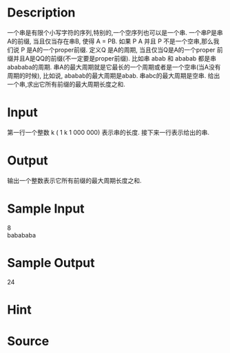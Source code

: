 
# Description

<div class="content">一个串是有限个小写字符的序列,特别的,一个空序列也可以是一个串. 一个串P是串A的前缀, 当且仅当存在串B, 使得 A = PB. 如果 P A 并且 P 不是一个空串,那么我们说 P 是A的一个proper前缀. 
定义Q 是A的周期, 当且仅当Q是A的一个proper 前缀并且A是QQ的前缀(不一定要是proper前缀). 比如串 abab 和 ababab 都是串abababa的周期. 串A的最大周期就是它最长的一个周期或者是一个空串(当A没有周期的时候), 比如说, ababab的最大周期是abab. 串abc的最大周期是空串. 给出一个串,求出它所有前缀的最大周期长度之和.
</div>

# Input

<div class="content">第一行一个整数 k ( 1 k 1 000 000) 表示串的长度. 接下来一行表示给出的串. 
</div>

# Output

<div class="content">输出一个整数表示它所有前缀的最大周期长度之和. 
</div>

# Sample Input

<div class="content"><span class="sampledata">8<br/>
babababa<br/>
</span></div>

# Sample Output

<div class="content"><span class="sampledata">24<br/>
</span></div>

# Hint

<div class="content"><p></p></div>

# Source

<div class="content"><p><a href="problemset.php?search="></a></p></div>

